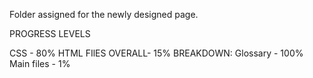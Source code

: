 Folder assigned for the newly designed page.

PROGRESS LEVELS

CSS - 80%
HTML FIlES OVERALL- 15% 
BREAKDOWN:
  Glossary - 100%
  Main files - 1%

